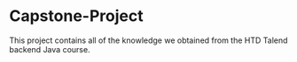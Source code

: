 # Capstone-Project
This project contains all of the knowledge we obtained from the HTD Talend backend Java course. 
